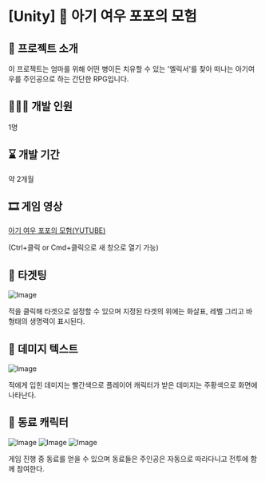 # **[Unity] 🦊 아기 여우 포포의 모험**


## 📜 프로젝트 소개
이 프로젝트는 엄마를 위해 어떤 병이든 치유할 수 있는 '엘릭서'를 찾아 떠나는 아기여우를 주인공으로 하는 간단한 RPG입니다.

## 🙋🏻‍♀️ 개발 인원
1명

## ⌛ 개발 기간
약 2개월

## 🎞️ 게임 영상
[아기 여우 포포의 모험(YUTUBE)](https://youtu.be/ul5njIXg5xk)

(Ctrl+클릭 or Cmd+클릭으로 새 창으로 열기 가능)

## 📍 타겟팅
![Image](https://github.com/user-attachments/assets/81e3ec19-c6a0-4e7a-bd5b-52d0bf854c60)


적을 클릭해 타겟으로 설정할 수 있으며 지정된 타겟의 위에는 화살표, 레벨 그리고 바 형태의 생명력이 표시된다.


## 📍 데미지 텍스트
![Image](https://github.com/user-attachments/assets/546cc7dd-e7d6-43cd-a3b1-614b687e5604)


적에게 입힌 데미지는 빨간색으로 플레이어 캐릭터가 받은 데미지는 주황색으로 화면에 나타난다.


## 📍 동료 캐릭터
![Image](https://github.com/user-attachments/assets/e4cea748-e8d8-4adf-a378-8ff05e7b6ee5)
![Image](https://github.com/user-attachments/assets/afca67fc-8df5-4543-9005-43a40c7a4f29)
![Image](https://github.com/user-attachments/assets/6f841adf-7047-4a71-83c0-8da7477a1fe3)


게임 진행 중 동료를 얻을 수 있으며 동료들은 주인공은 자동으로 따라다니고 전투에 함께 참여한다.


